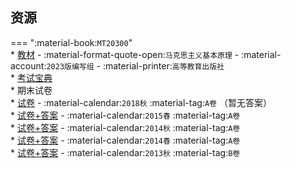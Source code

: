 ## 资源  
=== ":material-book:`MT20300`"  
    * [教材](https://api.hanximeng.com/lanzou/?url=https://cqu-openlib.lanzout.com/i2GlN244kd4d&type=down) - :material-format-quote-open:`马克思主义基本原理` - :material-account:`2023版编写组` - :material-printer:`高等教育出版社`  
    * [考试宝典](https://api.hanximeng.com/lanzou/?url=https://cqu-openlib.lanzout.com/iuQ0C2ji7ljc&type=down)  
    * 期末试卷  
        * [试卷](https://api.hanximeng.com/lanzou/?url=https://cqu-openlib.lanzout.com/iXktN244kech&type=down) - :material-calendar:`2018秋` :material-tag:`A卷` （暂无答案）  
        * [试卷+答案](https://api.hanximeng.com/lanzou/?url=https://cqu-openlib.lanzout.com/i1HzZ244ke8d&type=down) - :material-calendar:`2015春` :material-tag:`A卷`  
        * [试卷+答案](https://api.hanximeng.com/lanzou/?url=https://cqu-openlib.lanzout.com/i7hV5244ke5a&type=down) - :material-calendar:`2014秋` :material-tag:`A卷`  
        * [试卷+答案](https://api.hanximeng.com/lanzou/?url=https://cqu-openlib.lanzout.com/i1sLj244ke0f&type=down) - :material-calendar:`2014春` :material-tag:`A卷`  
        * [试卷+答案](https://api.hanximeng.com/lanzou/?url=https://cqu-openlib.lanzout.com/iUpPr244kdva&type=down) - :material-calendar:`2013秋` :material-tag:`B卷`  